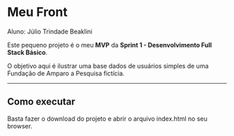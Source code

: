# Meu Front

Aluno: Júlio Trindade Beaklini

Este pequeno projeto é o meu **MVP** da **Sprint 1 - Desenvolvimento Full Stack Básico**.

O objetivo aqui é ilustrar uma base dados de usuários simples de uma Fundação de Amparo a Pesquisa fictícia.

---
## Como executar

Basta fazer o download do projeto e abrir o arquivo index.html no seu browser.
